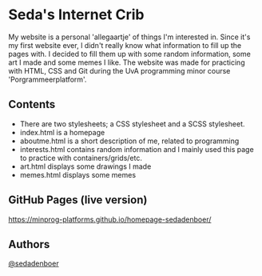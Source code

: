# Seda's Internet Crib

My website is a personal 'allegaartje' of things I'm interested in. Since it's my first website ever, I didn't really know what information to fill up the pages with. I decided to fill them up with some random information, some art I made and some memes I like. The website was made for practicing with HTML, CSS and Git during the UvA programming minor course 'Porgrammeerplatform'.

## Contents
* There are two stylesheets; a CSS stylesheet and a SCSS stylesheet.
* index.html is a homepage
* aboutme.html is a short description of me, related to programming
* interests.html contains random information and I mainly used this page to practice with containers/grids/etc.
* art.html displays some drawings I made
* memes.html displays some memes

## GitHub Pages (live version)
https://minprog-platforms.github.io/homepage-sedadenboer/

## Authors
[@sedadenboer](https://www.github.com/sedadenboer)